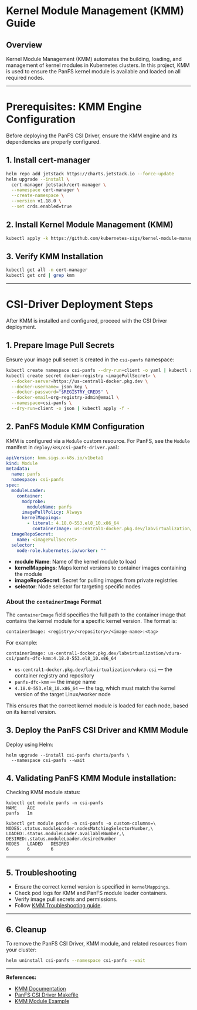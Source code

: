 <!-- 
  Copyright 2025 VDURA Inc.

  Licensed under the Apache License, Version 2.0 (the "License");
  you may not use this file except in compliance with the License.
  You may obtain a copy of the License at

      http://www.apache.org/licenses/LICENSE-2.0

  Unless required by applicable law or agreed to in writing, software
  distributed under the License is distributed on an "AS IS" BASIS,
  WITHOUT WARRANTIES OR CONDITIONS OF ANY KIND, either express or implied.
  See the License for the specific language governing permissions and
  limitations under the License.
-->

# Kernel Module Management (KMM) Guide

## Overview

Kernel Module Management (KMM) automates the building, loading, and management of kernel modules in Kubernetes clusters. In this project, KMM is used to ensure the PanFS kernel module is available and loaded on all required nodes.

---

# Prerequisites: KMM Engine Configuration

Before deploying the PanFS CSI Driver, ensure the KMM engine and its dependencies are properly configured.

## 1. Install cert-manager

```sh
helm repo add jetstack https://charts.jetstack.io --force-update
helm upgrade --install \
  cert-manager jetstack/cert-manager \
  --namespace cert-manager \
  --create-namespace \
  --version v1.18.0 \
  --set crds.enabled=true
```

## 2. Install Kernel Module Management (KMM)

```sh
kubectl apply -k https://github.com/kubernetes-sigs/kernel-module-management/config/default
```

## 3. Verify KMM Installation

```sh
kubectl get all -n cert-manager
kubectl get crd | grep kmm
```

---

# CSI-Driver Deployment Steps

After KMM is installed and configured, proceed with the CSI Driver deployment.

## 1. Prepare Image Pull Secrets

Ensure your image pull secret is created in the `csi-panfs` namespace:

```sh
kubectl create namespace csi-panfs --dry-run=client -o yaml | kubectl apply -f -
kubectl create secret docker-registry <imagePullSecret> \
  --docker-server=https://us-central1-docker.pkg.dev \
  --docker-username=_json_key \
  --docker-password="$REGISTRY_CREDS" \
  --docker-email=org-registry-admin@email \
  --namespace=csi-panfs \
  --dry-run=client -o json | kubectl apply -f -
```

## 2. PanFS Module KMM Configuration

KMM is configured via a `Module` custom resource. For PanFS, see the `Module` manifest in `deploy/k8s/csi-panfs-driver.yaml`:

```yaml
apiVersion: kmm.sigs.x-k8s.io/v1beta1
kind: Module
metadata:
  name: panfs
  namespace: csi-panfs
spec:
  moduleLoader:
    container:
      modprobe:
        moduleName: panfs
      imagePullPolicy: Always
      kernelMappings:
        - literal: 4.18.0-553.el8_10.x86_64
          containerImage: us-central1-docker.pkg.dev/labvirtualization/vdura-csi/panfs-dfc-kmm:4.18.0-553.el8_10.x86_64
  imageRepoSecret:
    name: <imagePullSecret>
  selector:
    node-role.kubernetes.io/worker: ""
```

- **module Name**: Name of the kernel module to load
- **kernelMappings**: Maps kernel versions to container images containing the module
- **imageRepoSecret**: Secret for pulling images from private registries
- **selector**: Node selector for targeting specific nodes

### About the `containerImage` Format

The `containerImage` field specifies the full path to the container image that contains the kernel module for a specific kernel version. The format is:

```
containerImage: <registry>/<repository>/<image-name>:<tag>
```

For example:

```
containerImage: us-central1-docker.pkg.dev/labvirtualization/vdura-csi/panfs-dfc-kmm:4.18.0-553.el8_10.x86_64
```

- `us-central1-docker.pkg.dev/labvirtualization/vdura-csi` — the container registry and repository
- `panfs-dfc-kmm` — the image name
- `4.18.0-553.el8_10.x86_64` — the tag, which must match the kernel version of the target Linux/worker node

This ensures that the correct kernel module is loaded for each node, based on its kernel version.

## 3. Deploy the PanFS CSI Driver and KMM Module

Deploy using Helm:
```
helm upgrade --install csi-panfs charts/panfs \
  --namespace csi-panfs --wait
```

## 4. Validating PanFS KMM Module installation:

Checking KMM module status:
```
kubectl get module panfs -n csi-panfs
NAME    AGE
panfs   1m

kubectl get module panfs -n csi-panfs -o custom-columns=\
NODES:.status.moduleLoader.nodesMatchingSelectorNumber,\
LOADED:.status.moduleLoader.availableNumber,\
DESIRED:.status.moduleLoader.desiredNumber
NODES   LOADED   DESIRED
6       6        6
```
---

## 5. Troubleshooting

- Ensure the correct kernel version is specified in `kernelMappings`.
- Check pod logs for KMM and PanFS module loader containers.
- Verify image pull secrets and permissions.
- Follow [KMM Troubleshooting guide](https://kmm.sigs.k8s.io/documentation/troubleshooting/).

---

## 6. Cleanup

To remove the PanFS CSI Driver, KMM module, and related resources from your cluster:


```sh
helm uninstall csi-panfs --namespace csi-panfs --wait
```

---

**References:**
- [KMM Documentation](https://kmm.sigs.k8s.io/)
- [PanFS CSI Driver Makefile](../Makefile)
- [KMM Module Example](../deploy/k8s/csi-panfs-driver.yaml)
